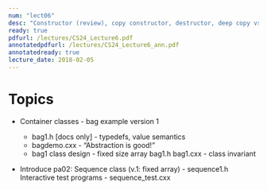 ```yaml
---
num: "lect06"
desc: "Constructor (review), copy constructor, destructor, deep copy vs. shallow copy (pa2) "
ready: true
pdfurl: /lectures/CS24_Lecture6.pdf
annotatedpdfurl: /lectures/CS24_Lecture6_ann.pdf
annotatedready: true
lecture_date: 2018-02-05
---
```


# Topics

* Container classes - bag example version 1
	* bag1.h [docs only] - typedefs, value semantics
	* bagdemo.cxx - “Abstraction is good!”
	* bag1 class design - fixed size array
		bag1.h
		bag1.cxx - class invariant

* Introduce pa02: Sequence class (v.1: fixed array) - sequence1.h
	Interactive test programs - sequence_test.cxx
